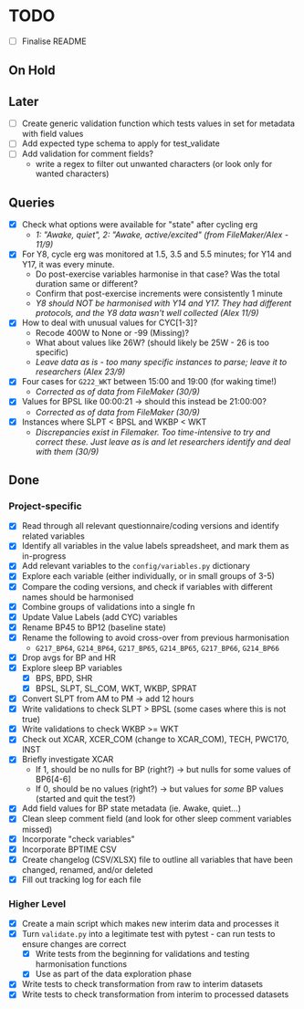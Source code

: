 # TODO

- [ ] Finalise README

## On Hold



## Later

- [ ] Create generic validation function which tests values in set for metadata with field values
- [ ] Add expected type schema to apply for test_validate
- [ ] Add validation for comment fields?
    - write a regex to filter out unwanted characters (or look only for wanted characters)

## Queries

- [x] Check what options were available for "state" after cycling erg
    - *1: "Awake, quiet", 2: "Awake, active/excited" (from FileMaker/Alex - 11/9)*
- [x] For Y8, cycle erg was monitored at 1.5, 3.5 and 5.5 minutes; for Y14 and Y17, it was every minute.
    - Do post-exercise variables harmonise in that case? Was the total duration same or different?
    - Confirm that post-exercise increments were consistently 1 minute
    - *Y8 should NOT be harmonised with Y14 and Y17. They had different protocols, and the Y8 data wasn't well collected (Alex 11/9)*
- [x] How to  deal with unusual values for CYC[1-3]?
    - Recode 400W to None or -99 (Missing)?
    - What about values like 26W? (should likely be 25W - 26 is too specific)
    - *Leave data as is - too many specific instances to parse; leave it to researchers (Alex 23/9)*
- [x] Four cases for `G222_WKT` between 15:00 and 19:00 (for waking time!)
    - *Corrected as of data from FileMaker (30/9)*
- [x] Values for BPSL like 00:00:21 -> should this instead be 21:00:00?
    - *Corrected as of data from FileMaker (30/9)*
- [x] Instances where SLPT < BPSL and WKBP < WKT
    - *Discrepancies exist in Filemaker. Too time-intensive to try and correct these. Just leave as is and let researchers identify and deal with them (30/9)*

## Done

### Project-specific

- [x] Read through all relevant questionnaire/coding versions and identify related variables
- [x] Identify all variables in the value labels spreadsheet, and mark them as in-progress
- [x] Add relevant variables to the `config/variables.py` dictionary
- [x] Explore each variable (either individually, or in small groups of 3-5)
- [x] Compare the coding versions, and check if variables with different names should be harmonised
- [x] Combine groups of validations into a single fn
- [x] Update Value Labels (add CYC) variables
- [x] Rename BP45 to BP12 (baseline state)
- [x] Rename the following to avoid cross-over from previous harmonisation
    - `G217_BP64`, `G214_BP64`, `G217_BP65`, `G214_BP65`, `G217_BP66`, `G214_BP66`
- [x] Drop avgs for BP and HR
- [x] Explore sleep BP variables
    - [x] BPS, BPD, SHR
    - [x] BPSL, SLPT, SL_COM, WKT, WKBP, SPRAT
- [x] Convert SLPT from AM to PM -> add 12 hours
- [x] Write validations to check SLPT > BPSL (some cases where this is not true)
- [x] Write validations to check WKBP >= WKT
- [x] Check out XCAR, XCER_COM (change to XCAR_COM), TECH, PWC170, INST
- [x] Briefly investigate XCAR
    - If 1, should be no nulls for BP (right?) -> but nulls for some values of BP6[4-6]
    - If 0, should be no values (right?) -> but values for *some* BP values (started and quit the test?)
- [x] Add field values for BP state metadata (ie. Awake, quiet...)
- [x] Clean sleep comment field (and look for other sleep comment variables missed)
- [x] Incorporate "check variables"
- [x] Incorporate BPTIME CSV
- [x] Create changelog (CSV/XLSX) file to outline all variables that have been changed, renamed, and/or deleted
- [x] Fill out tracking log for each file

### Higher Level

- [x] Create a main script which makes new interim data and processes it
- [x] Turn `validate.py` into a legitimate test with pytest - can run tests to ensure changes are correct
    - [x] Write tests from the beginning for validations and testing harmonisation functions
    - [x] Use as part of the data exploration phase
- [x] Write tests to check transformation from raw to interim datasets
- [x] Write tests to check transformation from interim to processed datasets
